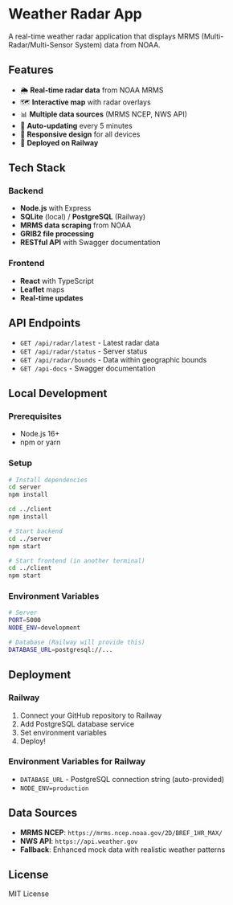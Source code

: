 # Weather Radar App

A real-time weather radar application that displays MRMS (Multi-Radar/Multi-Sensor System) data from NOAA.

## Features

- 🌦️ **Real-time radar data** from NOAA MRMS
- 🗺️ **Interactive map** with radar overlays
- 📊 **Multiple data sources** (MRMS NCEP, NWS API)
- 🔄 **Auto-updating** every 5 minutes
- 📱 **Responsive design** for all devices
- 🚀 **Deployed on Railway**

## Tech Stack

### Backend
- **Node.js** with Express
- **SQLite** (local) / **PostgreSQL** (Railway)
- **MRMS data scraping** from NOAA
- **GRIB2 file processing**
- **RESTful API** with Swagger documentation

### Frontend
- **React** with TypeScript
- **Leaflet** maps
- **Real-time updates**

## API Endpoints

- `GET /api/radar/latest` - Latest radar data
- `GET /api/radar/status` - Server status
- `GET /api/radar/bounds` - Data within geographic bounds
- `GET /api-docs` - Swagger documentation

## Local Development

### Prerequisites
- Node.js 16+
- npm or yarn

### Setup
```bash
# Install dependencies
cd server
npm install

cd ../client
npm install

# Start backend
cd ../server
npm start

# Start frontend (in another terminal)
cd ../client
npm start
```

### Environment Variables
```bash
# Server
PORT=5000
NODE_ENV=development

# Database (Railway will provide this)
DATABASE_URL=postgresql://...
```

## Deployment

### Railway
1. Connect your GitHub repository to Railway
2. Add PostgreSQL database service
3. Set environment variables
4. Deploy!

### Environment Variables for Railway
- `DATABASE_URL` - PostgreSQL connection string (auto-provided)
- `NODE_ENV=production`

## Data Sources

- **MRMS NCEP**: `https://mrms.ncep.noaa.gov/2D/BREF_1HR_MAX/`
- **NWS API**: `https://api.weather.gov`
- **Fallback**: Enhanced mock data with realistic weather patterns

## License

MIT License
